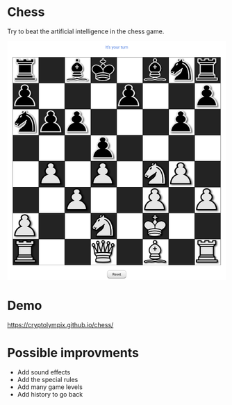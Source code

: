 # Chess

Try to beat the artificial intelligence in the chess game.

![screenshot of the game](./screenshot.png)

# Demo

https://cryptolympix.github.io/chess/

# Possible improvments

- Add sound effects
- Add the special rules
- Add many game levels
- Add history to go back
